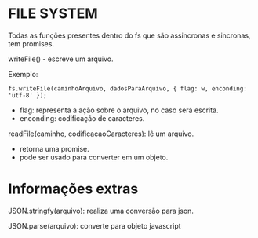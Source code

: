 # FILE SYSTEM

Todas as funções presentes dentro do fs que são assincronas e sincronas, tem promises.

writeFile() - escreve um arquivo.

Exemplo:
```
fs.writeFile(caminhoArquivo, dadosParaArquivo, { flag: w, enconding: 'utf-8' });
```
- flag: representa a ação sobre o arquivo, no caso será escrita.
- enconding: codificação de caracteres.

readFile(caminho, codificacaoCaracteres): lê um arquivo.
- retorna uma promise.
- pode ser usado para converter em um objeto.

# Informações extras

JSON.stringfy(arquivo): realiza uma conversão para json.

JSON.parse(arquivo): converte para objeto javascript